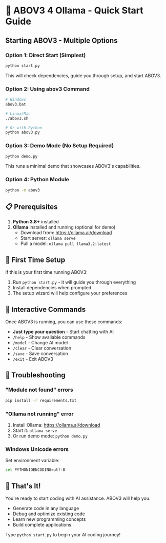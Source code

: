# 🚀 ABOV3 4 Ollama - Quick Start Guide

## Starting ABOV3 - Multiple Options

### Option 1: Direct Start (Simplest)
```bash
python start.py
```
This will check dependencies, guide you through setup, and start ABOV3.

### Option 2: Using abov3 Command
```bash
# Windows
abov3.bat

# Linux/Mac
./abov3.sh

# Or with Python
python abov3.py
```

### Option 3: Demo Mode (No Setup Required)
```bash
python demo.py
```
This runs a minimal demo that showcases ABOV3's capabilities.

### Option 4: Python Module
```bash
python -m abov3
```

## 📋 Prerequisites

1. **Python 3.8+** installed
2. **Ollama** installed and running (optional for demo)
   - Download from: https://ollama.ai/download
   - Start server: `ollama serve`
   - Pull a model: `ollama pull llama3.2:latest`

## 🎯 First Time Setup

If this is your first time running ABOV3:

1. Run `python start.py` - it will guide you through everything
2. Install dependencies when prompted
3. The setup wizard will help configure your preferences

## 💬 Interactive Commands

Once ABOV3 is running, you can use these commands:

- **Just type your question** - Start chatting with AI
- `/help` - Show available commands
- `/model` - Change AI model
- `/clear` - Clear conversation
- `/save` - Save conversation
- `/exit` - Exit ABOV3

## 🔧 Troubleshooting

### "Module not found" errors
```bash
pip install -r requirements.txt
```

### "Ollama not running" error
1. Install Ollama: https://ollama.ai/download
2. Start it: `ollama serve`
3. Or run demo mode: `python demo.py`

### Windows Unicode errors
Set environment variable:
```bash
set PYTHONIOENCODING=utf-8
```

## 🎉 That's It!

You're ready to start coding with AI assistance. ABOV3 will help you:
- Generate code in any language
- Debug and optimize existing code
- Learn new programming concepts
- Build complete applications

Type `python start.py` to begin your AI coding journey!